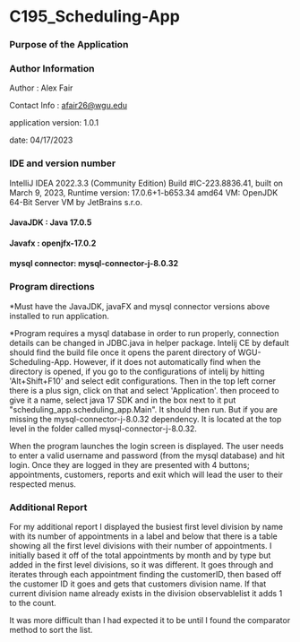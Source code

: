 # C195_Scheduling-App

### Purpose of the Application

### Author Information
Author : Alex Fair 

Contact Info : afair26@wgu.edu

application version: 1.0.1

date: 04/17/2023

### IDE and version number
IntelliJ IDEA 2022.3.3 (Community Edition)
Build #IC-223.8836.41, built on March 9, 2023,
Runtime version: 17.0.6+1-b653.34 amd64
VM: OpenJDK 64-Bit Server VM by JetBrains s.r.o.


#### JavaJDK : Java 17.0.5
#### Javafx : openjfx-17.0.2
#### mysql connector: mysql-connector-j-8.0.32

### Program directions
*Must have the JavaJDK, javaFX and mysql connector versions above installed to run application. 

*Program requires a mysql database in order to run properly, connection details can be changed in JDBC.java in helper package.
Intelij CE by default should find the build file once it opens the parent directory of WGU-Scheduling-App.
However, if it does not automatically find when the directory is opened, if you go to the configurations of intelij
by hitting 'Alt+Shift+F10' and select edit configurations. Then in the top left corner there is a plus sign, click on that
and select 'Application'. then proceed to give it a name, select java 17 SDK and in the box next to it put
"scheduling_app.scheduling_app.Main". It should then run. But if you are missing the mysql-connector-j-8.0.32 
dependency. It is located at the top level in the folder called mysql-connector-j-8.0.32.


When the program launches the login screen is displayed. The user needs to enter a valid username and password (from the
mysql database) and hit login. Once they are logged in they are presented with 4 buttons; 
appointments, customers, reports and exit which will lead the user to their respected menus.

### Additional Report
For my additional report I displayed the busiest first level division by name with its number of appointments in a label and 
below that there is a table showing all the first level divisions with their number of appointments. I initially based it off
of the total appointments by month and by type but added in the first level divisions, so it was different. 
It goes through and iterates through each appointment finding the customerID, then based off the customer ID it goes and gets
that customers division name. If that current division name already exists in the division observablelist it adds 1 to the count.

It was more difficult than I had expected it to be until I found the comparator method to sort the list.
